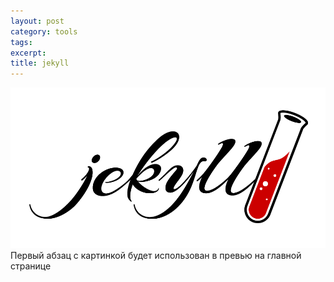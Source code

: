 ```yaml
---
layout: post
category: tools
tags:
excerpt:
title: jekyll
---
```



![](/uploads/4f9bd5334246d33651e846aed812280fbff586ba.png)Первый абзац с картинкой будет использован в превью на главной странице&nbsp;